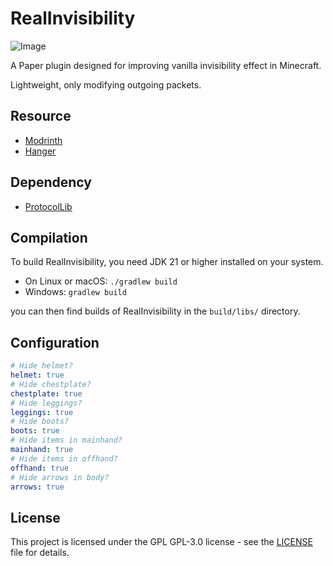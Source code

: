 # RealInvisibility

![Image](https://cdn.modrinth.com/data/GJ2KsrYm/images/7dd8b018e0affdfb5dfe2319fc424a48bd605425.gif)

A Paper plugin designed for improving vanilla invisibility effect in Minecraft.

Lightweight, only modifying outgoing packets.


## Resource

* [Modrinth](https://modrinth.com/plugin/realinvisibility)
* [Hanger](https://hangar.papermc.io/KKW557/RealInvisibility)


## Dependency

* [ProtocolLib](https://github.com/dmulloy2/ProtocolLib)


## Compilation

To build RealInvisibility, you need JDK 21 or higher installed on your system.

* On Linux or macOS: `./gradlew build`
* Windows: `gradlew build`

you can then find builds of RealInvisibility in the `build/libs/` directory.


## Configuration

```yml
# Hide helmet?
helmet: true
# Hide chestplate?
chestplate: true
# Hide leggings?
leggings: true
# Hide boots?
boots: true
# Hide items in mainhand?
mainhand: true
# Hide items in offhand?
offhand: true
# Hide arrows in body?
arrows: true
```


## License

This project is licensed under the GPL GPL-3.0 license - see the [LICENSE](LICENSE) file for details.